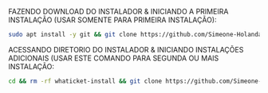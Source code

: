 FAZENDO DOWNLOAD DO INSTALADOR & INICIANDO A PRIMEIRA INSTALAÇÃO (USAR SOMENTE PARA PRIMEIRA INSTALAÇÃO):

```bash
sudo apt install -y git && git clone https://github.com/Simeone-Holanda/whaticket-install.git && sudo chmod -R 777 whaticket-install && cd whaticket-install && sudo ./install_primaria
```

ACESSANDO DIRETORIO DO INSTALADOR & INICIANDO INSTALAÇÕES ADICIONAIS (USAR ESTE COMANDO PARA SEGUNDA OU MAIS INSTALAÇÃO:
```bash
cd && rm -rf whaticket-install && git clone https://github.com/Simeone-Holanda/whaticket-install.git && sudo chmod -R 777 ./whaticket-install && cd ./whaticket-install && sudo ./install_instancia
```

